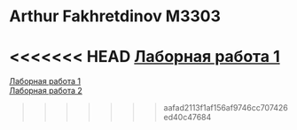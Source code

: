 # Arthur Fakhretdinov M3303
<<<<<<< HEAD
[Лаборная работа 1](https://fahredof.github.io/lab1/scr/)
=======
[Лаборная работа 1](https://fahredof.github.io/lab1/scr/)  
[Лаборная работа 2](https://fahredof.github.io/lab2/)
>>>>>>> aafad2113f1af156af9746cc707426ed40c47684
